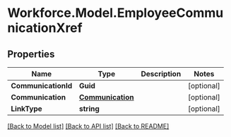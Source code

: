 # Workforce.Model.EmployeeCommunicationXref
## Properties

Name | Type | Description | Notes
------------ | ------------- | ------------- | -------------
**CommunicationId** | **Guid** |  | [optional] 
**Communication** | [**Communication**](Communication.md) |  | [optional] 
**LinkType** | **string** |  | [optional] 

[[Back to Model list]](../README.md#documentation-for-models) [[Back to API list]](../README.md#documentation-for-api-endpoints) [[Back to README]](../README.md)


